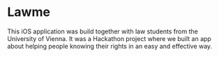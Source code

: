 # Lawme
This iOS application was build together with law students from the University of Vienna. 
It was a Hackathon project where we built an app about helping people knowing their rights in an easy and effective way.

